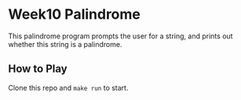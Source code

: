 # Week10 Palindrome
This palindrome program prompts the user for a string, and prints out whether this string is a palindrome.

## How to Play
Clone this repo and `make run` to start.